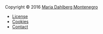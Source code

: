 Copyright &copy; 2016 [Maria Dahlberg Montenegro](http://www.student.bth.se/~mamn15/dbwebb-kurser/design/me/anax-flat/htdocs/)

* [License](license)
* [Cookies](cookies)
* [Contact](contact)
